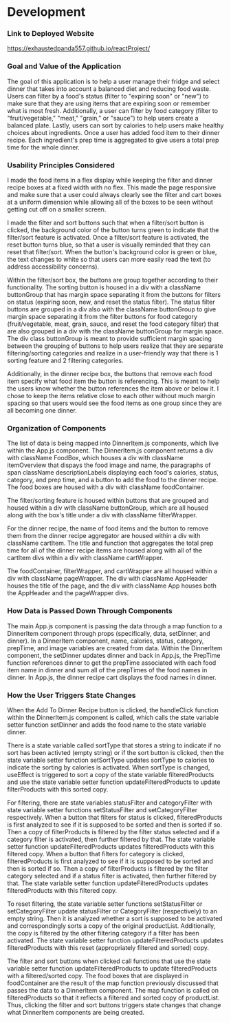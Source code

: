 # Development

### Link to Deployed Website
https://exhaustedpanda557.github.io/reactProject/

### Goal and Value of the Application
The goal of this application is to help a user manage their fridge and select dinner that takes into account a balanced diet and reducing food waste. Users can filter by a food's status (filter to "expiring soon" or "new") to make sure that they are using items that are expiring soon or remember what is most fresh. Additionally, a user can filter by food category (filter to "fruit/vegetable," "meat," "grain," or "sauce") to help users create a balanced plate. Lastly, users can sort by calories to help users make healthy choices about ingredients. Once a user has added food item to their dinner recipe. Each ingredient's prep time is aggregated to give users a total prep time for the whole dinner.

### Usability Principles Considered
I made the food items in a flex display while keeping the filter and dinner recipe boxes at a fixed width with no flex. This made the page responsive and make sure that a user could always clearly see the filter and cart boxes at a uniform dimension while allowing all of the boxes to be seen without getting cut off on a smaller screen. 

I made the filter and sort buttons such that when a filter/sort button is clicked, the background color of the button turns green to indicate that the filter/sort feature is activated. Once a filter/sort feature is activated, the reset button turns blue, so that a user is visually reminded that they can reset that filter/sort. When the button's background color is green or blue, the text changes to white so that users can more easily read the text (to address accessibility concerns).

Within the filter/sort box, the buttons are group together according to their functionality. The sorting button is housed in a div with a className buttonGroup that has margin space separating it from the buttons for filters on status (expiring soon, new, and reset the status filter). The status filter buttons are grouped in a div also with the className buttonGroup to give margin space separating it from the filter buttons for food category (fruit/vegetable, meat, grain, sauce, and reset the food category filter) that are also grouped in a div with the className buttonGroup for margin space. The div class buttonGroup is meant to provide sufficient margin spacing between the grouping of buttons to help users realize that they are separate filtering/sorting categories and realize in a user-friendly way that there is 1 sorting feature and 2 filtering categories.

Additionally, in the dinner recipe box, the buttons that remove each food item specify what food item the button is referencing. This is meant to help the users know whether the button references the item above or below it. I chose to keep the items relative close to each other without much margin spacing so that users would see the food items as one group since they are all becoming one dinner.

### Organization of Components
The list of data is being mapped into DinnerItem.js components, which live within the App.js component. The DinnerItem.js component returns a div with className FoodBox, which houses a div with className itemOverview that dispays the food image and name, the paragraphs of span className descriptionLabels displaying each food's calories, status, category, and prep time, and a button to add the food to the dinner recipe. The food boxes are housed with a div with className foodContainer. 

The filter/sorting feature is housed within buttons that are grouped and housed within a div with className buttonGroup, which are all housed along with the box's title under a div with className filterWrapper. 

For the dinner recipe, the name of food items and the button to remove them from the dinner recipe aggregator are housed within a div with className cartItem. The title and function that aggregates the total prep time for all of the dinner recipe items are housed along with all of the cartItem divs within a div with className cartWrapper.  

The foodContainer, filterWrapper, and cartWrapper are all housed within a div with className pageWrapper. The div with className AppHeader houses the title of the page, and the div with className App houses both the AppHeader and the pageWrapper divs. 

### How Data is Passed Down Through Components
The main App.js component is passing the data through a map function to a DinnerItem component through props (specifically, data, setDinner, and dinner). In a DinnerItem component, name, calories, status, category, prepTime, and image variables are created from data. Within the DinnerItem component, the setDinner updates dinner and back in App.js, the PrepTime function references dinner to get the prepTime associated with each food item name in dinner and sum all of the prepTimes of the food names in dinner. In App.js, the dinner recipe cart displays the food names in dinner.

### How the User Triggers State Changes

When the Add To Dinner Recipe button is clicked, the handleClick function within the DinnerItem.js component is called, which calls the state variable setter function setDinner and adds the food name to the state variable dinner. 

There is a state variable called sortType that stores a string to indicate if no sort has been activted (empty string) or if the sort button is clicked, then the state variable setter function setSortType updates sortType to calories to indicate the sorting by calories is activated. When sortType is changed, useEffect is triggered to sort a copy of the state variable filteredProducts and use the state variable setter function updateFilteredProducts to update filterProducts with this sorted copy. 

For filtering, there are state variables statusFilter and categoryFilter with state variable setter functions setStatusFilter and setCategoryFilter respectively. When a button that filters for status is clicked, filteredProducts is first analyzed to see if it is supposed to be sorted and then is sorted if so. Then a copy of filterProducts is filtered by the filter status selected and if a category filter is activated, then further filtered by that. The state variable setter function updateFilteredProducts updates filteredProducts with this filtered copy. When a button that filters for category is clicked, filteredProducts is first analyzed to see if it is supposed to be sorted and then is sorted if so. Then a copy of filterProducts is filtered by the filter category selected and if a status filter is activated, then further filtered by that. The state variable setter function updateFilteredProducts updates filteredProducts with this filtered copy.

To reset filtering, the state variable setter functions setStatusFilter or setCategoryFilter update statusFilter or CategoryFilter (respectively) to an empty string. Then it is analyzed whether a sort is supposed to be activated and correspondingly sorts a copy of the original productList. Additionally, the copy is filtered by the other filtering category if a filter has been activated. The state variable setter function updateFilteredProducts updates filteredProducts with this reset (appropriately filtered and sorted) copy.  

The filter and sort buttons when clicked call functions that use the state variable setter function updateFilteredProducts to update filteredProducts with a filtered/sorted copy. The food boxes that are displayed in foodContainer are the result of the map function previously discussed that passes the data to a DinnerItem component. The map function is called on filteredProducts so that it reflects a filtered and sorted copy of productList. Thus, clicking the filter and sort buttons triggers state changes that change what DinnerItem components are being created.



